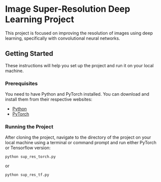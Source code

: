 # Image Super-Resolution Deep Learning Project

This project is focused on improving the resolution of images using deep learning, specifically with convolutional neural networks.

## Getting Started

These instructions will help you set up the project and run it on your local machine.

### Prerequisites

You need to have Python and PyTorch installed. You can download and install them from their respective websites:

- [Python](https://www.python.org/)
- [PyTorch](https://pytorch.org/)

### Running the Project

After cloning the project, navigate to the directory of the project on your local machine using a terminal or command prompt and run either PyTorch or Tensorflow version:

    python sup_res_torch.py
or

    python sup_res_tf.py
    

